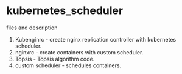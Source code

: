 # kubernetes_scheduler

files and description 

1. Kubenginrc -  create nginx replication controller with kubernetes scheduler.
2. nginxrc - create containers with custom scheduler. 
3. Topsis - Topsis algorithm code.
4. custom scheduler - schedules containers.
